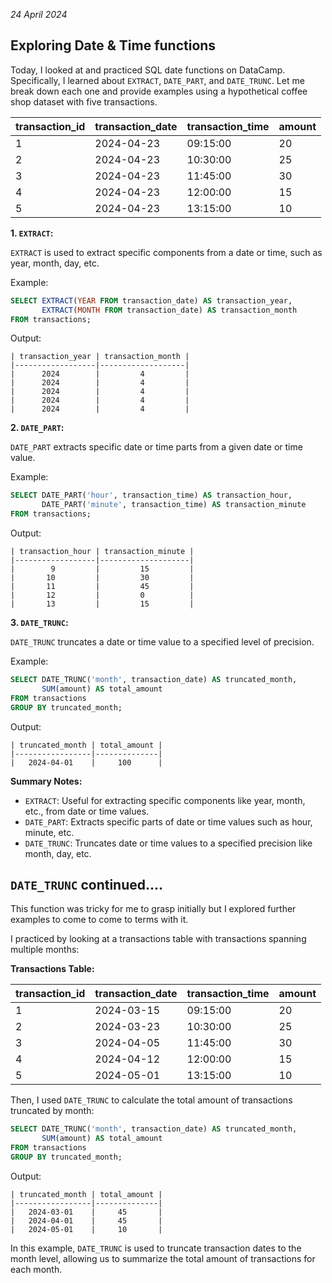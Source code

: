 *24 April 2024*

## Exploring Date & Time functions

Today, I looked at and practiced SQL date functions on DataCamp. Specifically, I learned about `EXTRACT`, `DATE_PART`, and `DATE_TRUNC`. Let me break down each one and provide examples using a hypothetical coffee shop dataset with five transactions.

| transaction_id | transaction_date | transaction_time | amount |
|----------------|------------------|------------------|--------|
|       1        |   2024-04-23     |     09:15:00     |   20   |
|       2        |   2024-04-23     |     10:30:00     |   25   |
|       3        |   2024-04-23     |     11:45:00     |   30   |
|       4        |   2024-04-23     |     12:00:00     |   15   |
|       5        |   2024-04-23     |     13:15:00     |   10   |


**1. `EXTRACT`:**

`EXTRACT` is used to extract specific components from a date or time, such as year, month, day, etc.

Example:
```sql
SELECT EXTRACT(YEAR FROM transaction_date) AS transaction_year,
       EXTRACT(MONTH FROM transaction_date) AS transaction_month
FROM transactions;
```

Output:
```
| transaction_year | transaction_month |
|------------------|-------------------|
|      2024        |         4         |
|      2024        |         4         |
|      2024        |         4         |
|      2024        |         4         |
|      2024        |         4         |
```

**2. `DATE_PART`:**

`DATE_PART` extracts specific date or time parts from a given date or time value.

Example:
```sql
SELECT DATE_PART('hour', transaction_time) AS transaction_hour,
       DATE_PART('minute', transaction_time) AS transaction_minute
FROM transactions;
```

Output:
```
| transaction_hour | transaction_minute |
|------------------|--------------------|
|        9         |         15         |
|       10         |         30         |
|       11         |         45         |
|       12         |         0          |
|       13         |         15         |
```

**3. `DATE_TRUNC`:**

`DATE_TRUNC` truncates a date or time value to a specified level of precision.

Example:
```sql
SELECT DATE_TRUNC('month', transaction_date) AS truncated_month,
       SUM(amount) AS total_amount
FROM transactions
GROUP BY truncated_month;
```

Output:
```
| truncated_month | total_amount |
|-----------------|--------------|
|   2024-04-01    |     100      |
```

**Summary Notes:**

- `EXTRACT`: Useful for extracting specific components like year, month, etc., from date or time values.
- `DATE_PART`: Extracts specific parts of date or time values such as hour, minute, etc.
- `DATE_TRUNC`: Truncates date or time values to a specified precision like month, day, etc.

## `DATE_TRUNC` continued....

This function was tricky for me to grasp initially but I explored further examples to come to come to terms with it.

I practiced by looking at a transactions table with transactions spanning multiple months:

**Transactions Table:**

| transaction_id | transaction_date | transaction_time | amount |
|----------------|------------------|------------------|--------|
|       1        |   2024-03-15     |     09:15:00     |   20   |
|       2        |   2024-03-23     |     10:30:00     |   25   |
|       3        |   2024-04-05     |     11:45:00     |   30   |
|       4        |   2024-04-12     |     12:00:00     |   15   |
|       5        |   2024-05-01     |     13:15:00     |   10   |

Then, I used `DATE_TRUNC` to calculate the total amount of transactions truncated by month:

```sql
SELECT DATE_TRUNC('month', transaction_date) AS truncated_month,
       SUM(amount) AS total_amount
FROM transactions
GROUP BY truncated_month;
```

Output:
```
| truncated_month | total_amount |
|-----------------|--------------|
|   2024-03-01    |     45       |
|   2024-04-01    |     45       |
|   2024-05-01    |     10       |
```

In this example, `DATE_TRUNC` is used to truncate transaction dates to the month level, allowing us to summarize the total amount of transactions for each month.
